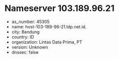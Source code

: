 # Nameserver 103.189.96.21

* as_number: 45305
* name: host-103-189-96-21.ldp.net.id.
* city: Bandung
* country: ID
* organization: Lintas Data Prima, PT
* version: Unknown
* dnssec: false
